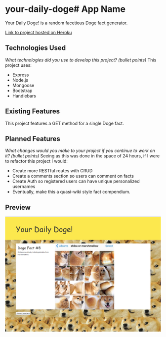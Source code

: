 # your-daily-doge# App Name

Your Daily Doge! is a random facetious Doge fact generator.

[Link to project hosted on Heroku](https://whispering-atoll-22748.herokuapp.com/)

## Technologies Used

*What technologies did you use to develop this project? (bullet points)*
This project uses:
+ Express
+ Node.js
+ Mongoose
+ Bootstrap
+ Handlebars


## Existing Features

This project features a GET method for a single Doge fact.


## Planned Features

*What changes would you make to your project if you continue to work on it? (bullet points)*
Seeing as this was done in the space of 24 hours, if I were to refactor this project I would:
+ Create more RESTful routes with CRUD
+ Create a comments section so users can comment on facts
+ Create Auth so registered users can have unique personalized usernames
+ Eventually, make this a quasi-wiki style fact compendium.

## Preview
![Screenshot](/public/screenshot.PNG)

